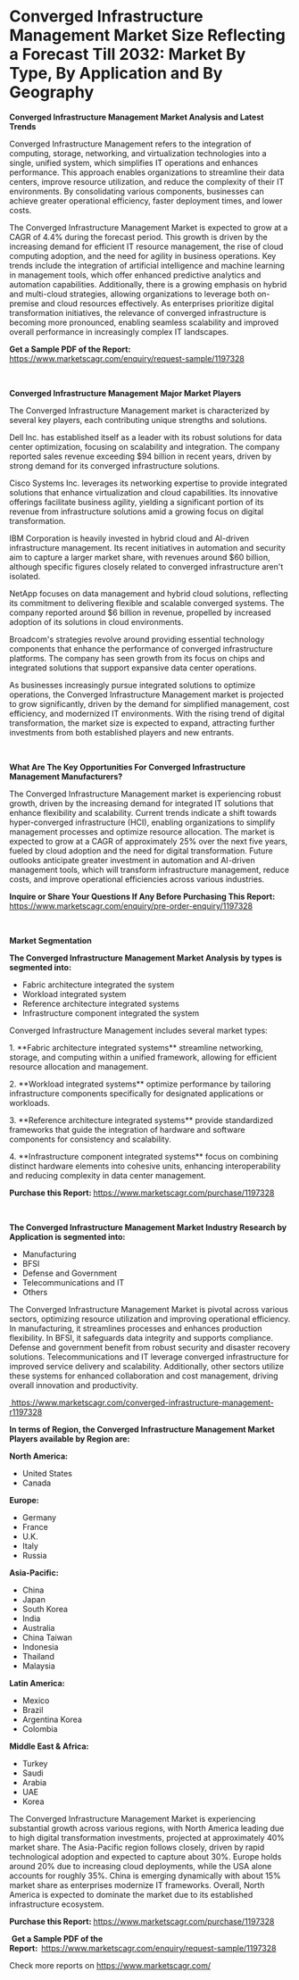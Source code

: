 <p><h1>Converged Infrastructure Management Market Size Reflecting a Forecast Till 2032: Market By Type, By Application and By Geography</h1></p><p><strong>Converged Infrastructure Management Market Analysis and Latest Trends</strong></p>
<p><p>Converged Infrastructure Management refers to the integration of computing, storage, networking, and virtualization technologies into a single, unified system, which simplifies IT operations and enhances performance. This approach enables organizations to streamline their data centers, improve resource utilization, and reduce the complexity of their IT environments. By consolidating various components, businesses can achieve greater operational efficiency, faster deployment times, and lower costs.</p><p>The Converged Infrastructure Management Market is expected to grow at a CAGR of 4.4% during the forecast period. This growth is driven by the increasing demand for efficient IT resource management, the rise of cloud computing adoption, and the need for agility in business operations. Key trends include the integration of artificial intelligence and machine learning in management tools, which offer enhanced predictive analytics and automation capabilities. Additionally, there is a growing emphasis on hybrid and multi-cloud strategies, allowing organizations to leverage both on-premise and cloud resources effectively. As enterprises prioritize digital transformation initiatives, the relevance of converged infrastructure is becoming more pronounced, enabling seamless scalability and improved overall performance in increasingly complex IT landscapes.</p></p>
<p><strong>Get a Sample PDF of the Report:&nbsp;</strong> <a href="https://www.marketscagr.com/enquiry/request-sample/1197328?utm_campaign=2480&utm_medium=2&utm_source=Github&utm_content=ia&utm_term=09032025&utm_id=converged-infrastructure-management">https://www.marketscagr.com/enquiry/request-sample/1197328</a></p>
<p>&nbsp;</p>
<p><strong>Converged Infrastructure Management Major Market Players</strong></p>
<p><p>The Converged Infrastructure Management market is characterized by several key players, each contributing unique strengths and solutions. </p><p>Dell Inc. has established itself as a leader with its robust solutions for data center optimization, focusing on scalability and integration. The company reported sales revenue exceeding $94 billion in recent years, driven by strong demand for its converged infrastructure solutions.</p><p>Cisco Systems Inc. leverages its networking expertise to provide integrated solutions that enhance virtualization and cloud capabilities. Its innovative offerings facilitate business agility, yielding a significant portion of its revenue from infrastructure solutions amid a growing focus on digital transformation.</p><p>IBM Corporation is heavily invested in hybrid cloud and AI-driven infrastructure management. Its recent initiatives in automation and security aim to capture a larger market share, with revenues around $60 billion, although specific figures closely related to converged infrastructure aren't isolated.</p><p>NetApp focuses on data management and hybrid cloud solutions, reflecting its commitment to delivering flexible and scalable converged systems. The company reported around $6 billion in revenue, propelled by increased adoption of its solutions in cloud environments.</p><p>Broadcom's strategies revolve around providing essential technology components that enhance the performance of converged infrastructure platforms. The company has seen growth from its focus on chips and integrated solutions that support expansive data center operations.</p><p>As businesses increasingly pursue integrated solutions to optimize operations, the Converged Infrastructure Management market is projected to grow significantly, driven by the demand for simplified management, cost efficiency, and modernized IT environments. With the rising trend of digital transformation, the market size is expected to expand, attracting further investments from both established players and new entrants.</p></p>
<p>&nbsp;</p>
<p><strong>What Are The Key Opportunities For Converged Infrastructure Management Manufacturers?</strong></p>
<p><p>The Converged Infrastructure Management market is experiencing robust growth, driven by the increasing demand for integrated IT solutions that enhance flexibility and scalability. Current trends indicate a shift towards hyper-converged infrastructure (HCI), enabling organizations to simplify management processes and optimize resource allocation. The market is expected to grow at a CAGR of approximately 25% over the next five years, fueled by cloud adoption and the need for digital transformation. Future outlooks anticipate greater investment in automation and AI-driven management tools, which will transform infrastructure management, reduce costs, and improve operational efficiencies across various industries.</p></p>
<p><strong>Inquire or Share Your Questions If Any Before Purchasing This Report:</strong> <a href="https://www.marketscagr.com/enquiry/pre-order-enquiry/1197328?utm_campaign=2480&utm_medium=2&utm_source=Github&utm_content=ia&utm_term=09032025&utm_id=converged-infrastructure-management">https://www.marketscagr.com/enquiry/pre-order-enquiry/1197328</a></p>
<p>&nbsp;</p>
<p><strong>Market Segmentation</strong></p>
<p><strong>The Converged Infrastructure Management Market Analysis by types is segmented into:</strong></p>
<p><ul><li>Fabric architecture integrated the system</li><li>Workload integrated system</li><li>Reference architecture integrated systems</li><li>Infrastructure component integrated the system</li></ul></p>
<p><p>Converged Infrastructure Management includes several market types: </p><p>1. **Fabric architecture integrated systems** streamline networking, storage, and computing within a unified framework, allowing for efficient resource allocation and management.</p><p>2. **Workload integrated systems** optimize performance by tailoring infrastructure components specifically for designated applications or workloads.</p><p>3. **Reference architecture integrated systems** provide standardized frameworks that guide the integration of hardware and software components for consistency and scalability.</p><p>4. **Infrastructure component integrated systems** focus on combining distinct hardware elements into cohesive units, enhancing interoperability and reducing complexity in data center management.</p></p>
<p><strong>Purchase this Report:&nbsp;</strong><a href="https://www.marketscagr.com/purchase/1197328?utm_campaign=2480&utm_medium=2&utm_source=Github&utm_content=ia&utm_term=09032025&utm_id=converged-infrastructure-management">https://www.marketscagr.com/purchase/1197328</a></p>
<p>&nbsp;</p>
<p><strong>The Converged Infrastructure Management Market Industry Research by Application is segmented into:</strong></p>
<p><ul><li>Manufacturing</li><li>BFSI</li><li>Defense and Government</li><li>Telecommunications and IT</li><li>Others</li></ul></p>
<p><p>The Converged Infrastructure Management Market is pivotal across various sectors, optimizing resource utilization and improving operational efficiency. In manufacturing, it streamlines processes and enhances production flexibility. In BFSI, it safeguards data integrity and supports compliance. Defense and government benefit from robust security and disaster recovery solutions. Telecommunications and IT leverage converged infrastructure for improved service delivery and scalability. Additionally, other sectors utilize these systems for enhanced collaboration and cost management, driving overall innovation and productivity.</p></p>
<p><a href="https://www.marketscagr.com/converged-infrastructure-management-r1197328?utm_campaign=2480&utm_medium=2&utm_source=Github&utm_content=ia&utm_term=09032025&utm_id=converged-infrastructure-management">&nbsp;https://www.marketscagr.com/converged-infrastructure-management-r1197328</a></p>
<p><strong>In terms of Region, the Converged Infrastructure Management Market Players available by Region are:</strong></p>
<p>
    <p> <strong> North America: </strong>
        <ul>
            <li>United States</li>
            <li>Canada</li>
        </ul>
        </p> 
    <p> <strong> Europe: </strong>
        <ul>
            <li>Germany</li>
            <li>France</li>
            <li>U.K.</li>
            <li>Italy</li>
            <li>Russia</li>
        </ul>
        </p> 
    <p> <strong> Asia-Pacific: </strong>
        <ul>
            <li>China</li>
            <li>Japan</li>
            <li>South Korea</li>
            <li>India</li>
            <li>Australia</li>
            <li>China Taiwan</li>
            <li>Indonesia</li>
            <li>Thailand</li>
            <li>Malaysia</li>
        </ul>
        </p> 
    <p> <strong> Latin America: </strong>
        <ul>
            <li>Mexico</li>
            <li>Brazil</li>
            <li>Argentina Korea</li>
            <li>Colombia</li>
        </ul>
        </p> 
    <p> <strong> Middle East & Africa: </strong>
        <ul>
            <li>Turkey</li>
            <li>Saudi</li>
            <li>Arabia</li>
            <li>UAE</li>
            <li>Korea</li>
        </ul>
    </p>
    </p>
<p><p>The Converged Infrastructure Management Market is experiencing substantial growth across various regions, with North America leading due to high digital transformation investments, projected at approximately 40% market share. The Asia-Pacific region follows closely, driven by rapid technological adoption and expected to capture about 30%. Europe holds around 20% due to increasing cloud deployments, while the USA alone accounts for roughly 35%. China is emerging dynamically with about 15% market share as enterprises modernize IT frameworks. Overall, North America is expected to dominate the market due to its established infrastructure ecosystem.</p></p>
<p><strong>Purchase this Report: </strong><a href="https://www.marketscagr.com/purchase/1197328?utm_campaign=2480&utm_medium=2&utm_source=Github&utm_content=ia&utm_term=09032025&utm_id=converged-infrastructure-management">https://www.marketscagr.com/purchase/1197328</a></p>
<p>&nbsp;<strong>Get a Sample PDF of the Report:&nbsp;&nbsp;</strong><a href="https://www.marketscagr.com/enquiry/request-sample/1197328?utm_campaign=2480&utm_medium=2&utm_source=Github&utm_content=ia&utm_term=09032025&utm_id=converged-infrastructure-management">https://www.marketscagr.com/enquiry/request-sample/1197328</a></p>
<p><strong></strong></p>
<p>Check more reports on <a href="https://www.marketscagr.com/?utm_campaign=2480&utm_medium=2&utm_source=Github&utm_content=ia&utm_term=09032025&utm_id=converged-infrastructure-management">https://www.marketscagr.com/</a></p>